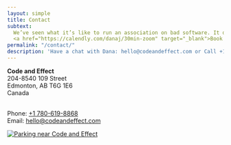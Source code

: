 ```yaml
---
layout: simple
title: Contact
subtext:
  We’ve seen what it’s like to run an association on bad software. It doesn’t have to be this way!
  <a href="https://calendly.com/danaj/30min-zoom" target="_blank">Book a call with Dana</a> to talk about what’s possible.
permalink: "/contact/"
description: 'Have a chat with Dana: hello@codeandeffect.com or Call +1 780‑619‑8868'
---
```



<div class="row mb-3">
  <div class="col">
    <p>
      <strong>Code and Effect</strong>
      <br>
      204-8540 109 Street
      <br>
      Edmonton, AB T6G 1E6
      <br>
      Canada
      <br>
    </p>
  </div>
  <div class="col">
    <p>
      <br>
      Phone: <a href="tel:+17806198868">+1 780-619-8868</a>
      <br>
      Email: <a href="mailto:hello@codeandeffect.com?subject=hey%20Dana!" target="_blank">hello@codeandeffect.com</a>
    </p>
  </div>
</div>
<div class="row mb-5">
  <div class="col">
    <a href="https://g.page/codeandeffect?share">
      <img src="{{ "/assets/images/code-and-effect-parking-map.png" | absolute_url }}" alt="Parking near Code and Effect" class="img-fluid">
    </a>
  </div>
</div>

